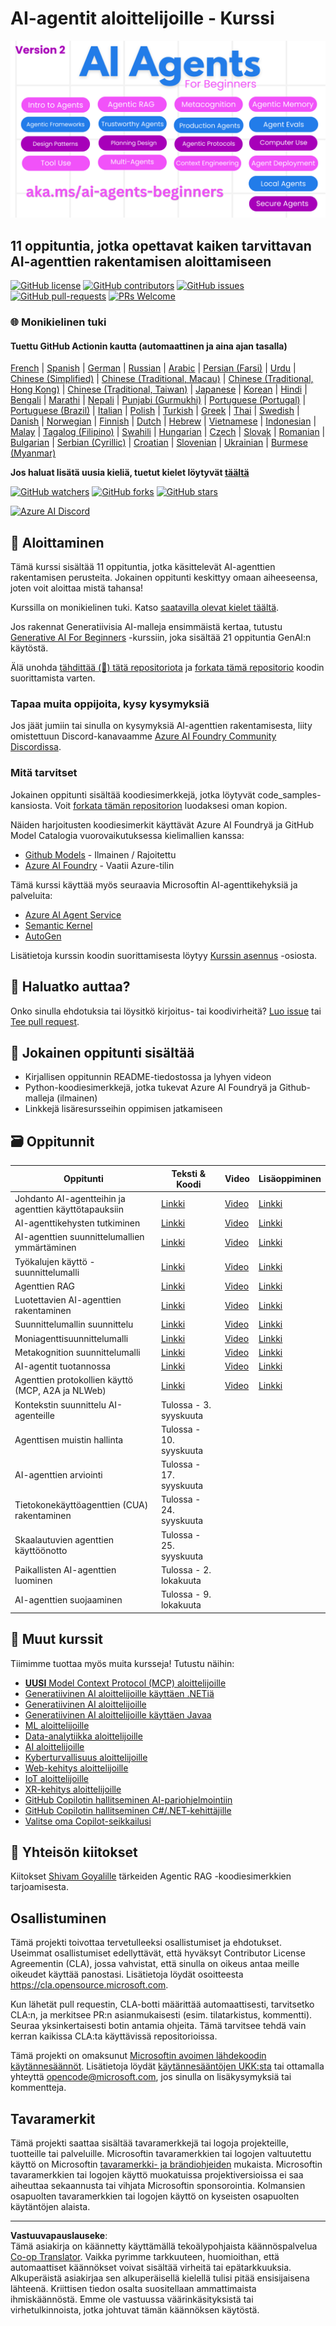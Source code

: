 <!--
CO_OP_TRANSLATOR_METADATA:
{
  "original_hash": "4177db6b3602dfa8c609d78df1f0f21b",
  "translation_date": "2025-08-29T17:03:48+00:00",
  "source_file": "README.md",
  "language_code": "fi"
}
-->
# AI-agentit aloittelijoille - Kurssi

![Generative AI For Beginners](../../translated_images/repo-thumbnailv2.06f4a48036fde647f6ba4eb19f5651babe59bb30e972748afb349e47725d7601.fi.png)

## 11 oppituntia, jotka opettavat kaiken tarvittavan AI-agenttien rakentamisen aloittamiseen

[![GitHub license](https://img.shields.io/github/license/microsoft/ai-agents-for-beginners.svg)](https://github.com/microsoft/ai-agents-for-beginners/blob/master/LICENSE?WT.mc_id=academic-105485-koreyst)
[![GitHub contributors](https://img.shields.io/github/contributors/microsoft/ai-agents-for-beginners.svg)](https://GitHub.com/microsoft/ai-agents-for-beginners/graphs/contributors/?WT.mc_id=academic-105485-koreyst)
[![GitHub issues](https://img.shields.io/github/issues/microsoft/ai-agents-for-beginners.svg)](https://GitHub.com/microsoft/ai-agents-for-beginners/issues/?WT.mc_id=academic-105485-koreyst)
[![GitHub pull-requests](https://img.shields.io/github/issues-pr/microsoft/ai-agents-for-beginners.svg)](https://GitHub.com/microsoft/ai-agents-for-beginners/pulls/?WT.mc_id=academic-105485-koreyst)
[![PRs Welcome](https://img.shields.io/badge/PRs-welcome-brightgreen.svg?style=flat-square)](http://makeapullrequest.com?WT.mc_id=academic-105485-koreyst)

### 🌐 Monikielinen tuki

#### Tuettu GitHub Actionin kautta (automaattinen ja aina ajan tasalla)

[French](../fr/README.md) | [Spanish](../es/README.md) | [German](../de/README.md) | [Russian](../ru/README.md) | [Arabic](../ar/README.md) | [Persian (Farsi)](../fa/README.md) | [Urdu](../ur/README.md) | [Chinese (Simplified)](../zh/README.md) | [Chinese (Traditional, Macau)](../mo/README.md) | [Chinese (Traditional, Hong Kong)](../hk/README.md) | [Chinese (Traditional, Taiwan)](../tw/README.md) | [Japanese](../ja/README.md) | [Korean](../ko/README.md) | [Hindi](../hi/README.md) | [Bengali](../bn/README.md) | [Marathi](../mr/README.md) | [Nepali](../ne/README.md) | [Punjabi (Gurmukhi)](../pa/README.md) | [Portuguese (Portugal)](../pt/README.md) | [Portuguese (Brazil)](../br/README.md) | [Italian](../it/README.md) | [Polish](../pl/README.md) | [Turkish](../tr/README.md) | [Greek](../el/README.md) | [Thai](../th/README.md) | [Swedish](../sv/README.md) | [Danish](../da/README.md) | [Norwegian](../no/README.md) | [Finnish](./README.md) | [Dutch](../nl/README.md) | [Hebrew](../he/README.md) | [Vietnamese](../vi/README.md) | [Indonesian](../id/README.md) | [Malay](../ms/README.md) | [Tagalog (Filipino)](../tl/README.md) | [Swahili](../sw/README.md) | [Hungarian](../hu/README.md) | [Czech](../cs/README.md) | [Slovak](../sk/README.md) | [Romanian](../ro/README.md) | [Bulgarian](../bg/README.md) | [Serbian (Cyrillic)](../sr/README.md) | [Croatian](../hr/README.md) | [Slovenian](../sl/README.md) | [Ukrainian](../uk/README.md) | [Burmese (Myanmar)](../my/README.md)

**Jos haluat lisätä uusia kieliä, tuetut kielet löytyvät [täältä](https://github.com/Azure/co-op-translator/blob/main/getting_started/supported-languages.md)**

[![GitHub watchers](https://img.shields.io/github/watchers/microsoft/ai-agents-for-beginners.svg?style=social&label=Watch)](https://GitHub.com/microsoft/ai-agents-for-beginners/watchers/?WT.mc_id=academic-105485-koreyst)
[![GitHub forks](https://img.shields.io/github/forks/microsoft/ai-agents-for-beginners.svg?style=social&label=Fork)](https://GitHub.com/microsoft/ai-agents-for-beginners/network/?WT.mc_id=academic-105485-koreyst)
[![GitHub stars](https://img.shields.io/github/stars/microsoft/ai-agents-for-beginners.svg?style=social&label=Star)](https://GitHub.com/microsoft/ai-agents-for-beginners/stargazers/?WT.mc_id=academic-105485-koreyst)

[![Azure AI Discord](https://dcbadge.limes.pink/api/server/kzRShWzttr)](https://discord.gg/kzRShWzttr)

## 🌱 Aloittaminen

Tämä kurssi sisältää 11 oppituntia, jotka käsittelevät AI-agenttien rakentamisen perusteita. Jokainen oppitunti keskittyy omaan aiheeseensa, joten voit aloittaa mistä tahansa!

Kurssilla on monikielinen tuki. Katso [saatavilla olevat kielet täältä](../..). 

Jos rakennat Generatiivisia AI-malleja ensimmäistä kertaa, tutustu [Generative AI For Beginners](https://aka.ms/genai-beginners) -kurssiin, joka sisältää 21 oppituntia GenAI:n käytöstä.

Älä unohda [tähdittää (🌟) tätä repositoriota](https://docs.github.com/en/get-started/exploring-projects-on-github/saving-repositories-with-stars?WT.mc_id=academic-105485-koreyst) ja [forkata tämä repositorio](https://github.com/microsoft/ai-agents-for-beginners/fork) koodin suorittamista varten.

### Tapaa muita oppijoita, kysy kysymyksiä

Jos jäät jumiin tai sinulla on kysymyksiä AI-agenttien rakentamisesta, liity omistettuun Discord-kanavaamme [Azure AI Foundry Community Discordissa](https://aka.ms/ai-agents/discord).

### Mitä tarvitset

Jokainen oppitunti sisältää koodiesimerkkejä, jotka löytyvät code_samples-kansiosta. Voit [forkata tämän repositorion](https://github.com/microsoft/ai-agents-for-beginners/fork) luodaksesi oman kopion.  

Näiden harjoitusten koodiesimerkit käyttävät Azure AI Foundryä ja GitHub Model Catalogia vuorovaikutuksessa kielimallien kanssa:

- [Github Models](https://aka.ms/ai-agents-beginners/github-models) - Ilmainen / Rajoitettu
- [Azure AI Foundry](https://aka.ms/ai-agents-beginners/ai-foundry) - Vaatii Azure-tilin

Tämä kurssi käyttää myös seuraavia Microsoftin AI-agenttikehyksiä ja palveluita:

- [Azure AI Agent Service](https://aka.ms/ai-agents-beginners/ai-agent-service)
- [Semantic Kernel](https://aka.ms/ai-agents-beginners/semantic-kernel)
- [AutoGen](https://aka.ms/ai-agents/autogen)

Lisätietoja kurssin koodin suorittamisesta löytyy [Kurssin asennus](./00-course-setup/README.md) -osiosta.

## 🙏 Haluatko auttaa?

Onko sinulla ehdotuksia tai löysitkö kirjoitus- tai koodivirheitä? [Luo issue](https://github.com/microsoft/ai-agents-for-beginners/issues?WT.mc_id=academic-105485-koreyst) tai [Tee pull request](https://github.com/microsoft/ai-agents-for-beginners/pulls?WT.mc_id=academic-105485-koreyst).

## 📂 Jokainen oppitunti sisältää

- Kirjallisen oppitunnin README-tiedostossa ja lyhyen videon
- Python-koodiesimerkkejä, jotka tukevat Azure AI Foundryä ja Github-malleja (ilmainen)
- Linkkejä lisäresursseihin oppimisen jatkamiseen

## 🗃️ Oppitunnit

| **Oppitunti**                                | **Teksti & Koodi**                                | **Video**                                                  | **Lisäoppiminen**                                                                     |
|----------------------------------------------|--------------------------------------------------|------------------------------------------------------------|----------------------------------------------------------------------------------------|
| Johdanto AI-agentteihin ja agenttien käyttötapauksiin | [Linkki](./01-intro-to-ai-agents/README.md)      | [Video](https://youtu.be/3zgm60bXmQk?si=z8QygFvYQv-9WtO1)  | [Linkki](https://aka.ms/ai-agents-beginners/collection?WT.mc_id=academic-105485-koreyst) |
| AI-agenttikehysten tutkiminen                | [Linkki](./02-explore-agentic-frameworks/README.md) | [Video](https://youtu.be/ODwF-EZo_O8?si=Vawth4hzVaHv-u0H)  | [Linkki](https://aka.ms/ai-agents-beginners/collection?WT.mc_id=academic-105485-koreyst) |
| AI-agenttien suunnittelumallien ymmärtäminen | [Linkki](./03-agentic-design-patterns/README.md) | [Video](https://youtu.be/m9lM8qqoOEA?si=BIzHwzstTPL8o9GF)  | [Linkki](https://aka.ms/ai-agents-beginners/collection?WT.mc_id=academic-105485-koreyst) |
| Työkalujen käyttö -suunnittelumalli          | [Linkki](./04-tool-use/README.md)                | [Video](https://youtu.be/vieRiPRx-gI?si=2z6O2Xu2cu_Jz46N)  | [Linkki](https://aka.ms/ai-agents-beginners/collection?WT.mc_id=academic-105485-koreyst) |
| Agenttien RAG                                | [Linkki](./05-agentic-rag/README.md)             | [Video](https://youtu.be/WcjAARvdL7I?si=gKPWsQpKiIlDH9A3)  | [Linkki](https://aka.ms/ai-agents-beginners/collection?WT.mc_id=academic-105485-koreyst) |
| Luotettavien AI-agenttien rakentaminen       | [Linkki](./06-building-trustworthy-agents/README.md) | [Video](https://youtu.be/iZKkMEGBCUQ?si=jZjpiMnGFOE9L8OK ) | [Linkki](https://aka.ms/ai-agents-beginners/collection?WT.mc_id=academic-105485-koreyst) |
| Suunnittelumallin suunnittelu                | [Linkki](./07-planning-design/README.md)         | [Video](https://youtu.be/kPfJ2BrBCMY?si=6SC_iv_E5-mzucnC)  | [Linkki](https://aka.ms/ai-agents-beginners/collection?WT.mc_id=academic-105485-koreyst) |
| Moniagenttisuunnittelumalli                  | [Linkki](./08-multi-agent/README.md)             | [Video](https://youtu.be/V6HpE9hZEx0?si=rMgDhEu7wXo2uo6g)  | [Linkki](https://aka.ms/ai-agents-beginners/collection?WT.mc_id=academic-105485-koreyst) |
| Metakognition suunnittelumalli               | [Linkki](./09-metacognition/README.md)           | [Video](https://youtu.be/His9R6gw6Ec?si=8gck6vvdSNCt6OcF)  | [Linkki](https://aka.ms/ai-agents-beginners/collection?WT.mc_id=academic-105485-koreyst) |
| AI-agentit tuotannossa                       | [Linkki](./10-ai-agents-production/README.md)    | [Video](https://youtu.be/l4TP6IyJxmQ?si=31dnhexRo6yLRJDl)  | [Linkki](https://aka.ms/ai-agents-beginners/collection?WT.mc_id=academic-105485-koreyst) |
| Agenttien protokollien käyttö (MCP, A2A ja NLWeb) | [Linkki](./11-agentic-protocols/README.md)       | [Video](https://youtu.be/X-Dh9R3Opn8)                                 | [Linkki](https://aka.ms/ai-agents-beginners/collection?WT.mc_id=academic-105485-koreyst) |
| Kontekstin suunnittelu AI-agenteille         | Tulossa - 3. syyskuuta                           |                                                            |                                                                                        |
| Agenttisen muistin hallinta                | Tulossa - 10. syyskuuta                          |                                                            |                                                                                        |
| AI-agenttien arviointi                     | Tulossa - 17. syyskuuta                          |                                                            |                                                                                        |
| Tietokonekäyttöagenttien (CUA) rakentaminen | Tulossa - 24. syyskuuta                          |                                                            |                                                                                        |
| Skaalautuvien agenttien käyttöönotto       | Tulossa - 25. syyskuuta                          |                                                            |                                                                                        |
| Paikallisten AI-agenttien luominen         | Tulossa - 2. lokakuuta                           |                                                            |                                                                                        |
| AI-agenttien suojaaminen                   | Tulossa - 9. lokakuuta                           |                                                            |                                                                                        |

## 🎒 Muut kurssit

Tiimimme tuottaa myös muita kursseja! Tutustu näihin:

- [**UUSI** Model Context Protocol (MCP) aloittelijoille](https://github.com/microsoft/mcp-for-beginners?WT.mc_id=academic-105485-koreyst)
- [Generatiivinen AI aloittelijoille käyttäen .NETiä](https://github.com/microsoft/Generative-AI-for-beginners-dotnet?WT.mc_id=academic-105485-koreyst)
- [Generatiivinen AI aloittelijoille](https://github.com/microsoft/generative-ai-for-beginners?WT.mc_id=academic-105485-koreyst)
- [Generatiivinen AI aloittelijoille käyttäen Javaa](https://github.com/microsoft/generative-ai-for-beginners-java?WT.mc_id=academic-105485-koreyst)
- [ML aloittelijoille](https://aka.ms/ml-beginners?WT.mc_id=academic-105485-koreyst)
- [Data-analytiikka aloittelijoille](https://aka.ms/datascience-beginners?WT.mc_id=academic-105485-koreyst)
- [AI aloittelijoille](https://aka.ms/ai-beginners?WT.mc_id=academic-105485-koreyst)
- [Kyberturvallisuus aloittelijoille](https://github.com/microsoft/Security-101??WT.mc_id=academic-96948-sayoung)
- [Web-kehitys aloittelijoille](https://aka.ms/webdev-beginners?WT.mc_id=academic-105485-koreyst)
- [IoT aloittelijoille](https://aka.ms/iot-beginners?WT.mc_id=academic-105485-koreyst)
- [XR-kehitys aloittelijoille](https://github.com/microsoft/xr-development-for-beginners?WT.mc_id=academic-105485-koreyst)
- [GitHub Copilotin hallitseminen AI-pariohjelmointiin](https://aka.ms/GitHubCopilotAI?WT.mc_id=academic-105485-koreyst)
- [GitHub Copilotin hallitseminen C#/.NET-kehittäjille](https://github.com/microsoft/mastering-github-copilot-for-dotnet-csharp-developers?WT.mc_id=academic-105485-koreyst)
- [Valitse oma Copilot-seikkailusi](https://github.com/microsoft/CopilotAdventures?WT.mc_id=academic-105485-koreyst)

## 🌟 Yhteisön kiitokset

Kiitokset [Shivam Goyalille](https://www.linkedin.com/in/shivam2003/) tärkeiden Agentic RAG -koodiesimerkkien tarjoamisesta.

## Osallistuminen

Tämä projekti toivottaa tervetulleeksi osallistumiset ja ehdotukset. Useimmat osallistumiset edellyttävät, että hyväksyt 
Contributor License Agreementin (CLA), jossa vahvistat, että sinulla on oikeus antaa meille oikeudet käyttää panostasi. Lisätietoja löydät osoitteesta 
<https://cla.opensource.microsoft.com>.

Kun lähetät pull requestin, CLA-botti määrittää automaattisesti, tarvitsetko CLA:n, ja merkitsee PR:n asianmukaisesti (esim. tilatarkistus, kommentti). Seuraa yksinkertaisesti botin antamia ohjeita. Tämä tarvitsee tehdä vain kerran kaikissa CLA:ta käyttävissä repositorioissa.

Tämä projekti on omaksunut [Microsoftin avoimen lähdekoodin käytännesäännöt](https://opensource.microsoft.com/codeofconduct/).
Lisätietoja löydät [käytännesääntöjen UKK:sta](https://opensource.microsoft.com/codeofconduct/faq/) tai ottamalla yhteyttä [opencode@microsoft.com](mailto:opencode@microsoft.com), jos sinulla on lisäkysymyksiä tai kommentteja.

## Tavaramerkit

Tämä projekti saattaa sisältää tavaramerkkejä tai logoja projekteille, tuotteille tai palveluille. Microsoftin 
tavaramerkkien tai logojen valtuutettu käyttö on Microsoftin [tavaramerkki- ja brändiohjeiden](https://www.microsoft.com/legal/intellectualproperty/trademarks/usage/general) mukaista. 
Microsoftin tavaramerkkien tai logojen käyttö muokatuissa projektiversioissa ei saa aiheuttaa sekaannusta tai vihjata Microsoftin sponsorointia. 
Kolmansien osapuolten tavaramerkkien tai logojen käyttö on kyseisten osapuolten käytäntöjen alaista.

---

**Vastuuvapauslauseke**:  
Tämä asiakirja on käännetty käyttämällä tekoälypohjaista käännöspalvelua [Co-op Translator](https://github.com/Azure/co-op-translator). Vaikka pyrimme tarkkuuteen, huomioithan, että automaattiset käännökset voivat sisältää virheitä tai epätarkkuuksia. Alkuperäistä asiakirjaa sen alkuperäisellä kielellä tulisi pitää ensisijaisena lähteenä. Kriittisen tiedon osalta suositellaan ammattimaista ihmiskäännöstä. Emme ole vastuussa väärinkäsityksistä tai virhetulkinnoista, jotka johtuvat tämän käännöksen käytöstä.